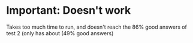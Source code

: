 # Important: Doesn't work

Takes too much time to run, and doesn't reach the 86% good answers of test 2 (only has about (49% good answers)